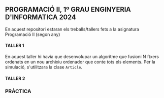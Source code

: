 ## PROGRAMACIÓ II, 1º GRAU ENGINYERIA D'INFORMATICA 2024
En aquest repositori estaran els treballs/tallers fets a la asignatura Programació II (segon any)
#### TALLER 1
En aquest taller hi havia que  desenvolupar un algoritme que fusioni N ftxers ordenats en un nou archixiu ordenador que conte tots els elements. Per la simulació, s'utilitzara la clase `Article`.
#### TALLER 2

### PRÀCTICA


